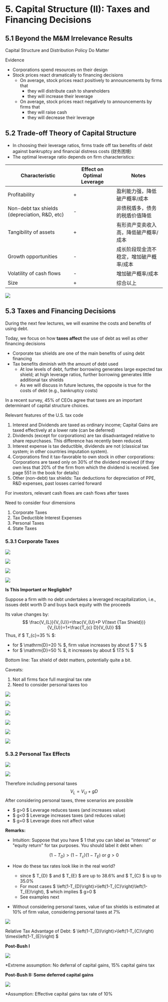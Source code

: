 # 5. Capital Structure (II): Taxes and Financing Decisions

## 5.1 Beyond the M&M Irrelevance Results

Capital Structure and Distribution Policy Do Matter

Evidence

- Corporations spend resources on their design
- Stock prices react dramatically to financing decisions
    - On average, stock prices react positively to announcements by firms that
        - they will distribute cash to shareholders
        - they will increase their leverage
    - On average, stock prices react negatively to announcements by firms that
        - they will raise cash
        - they will decrease their leverage

## 5.2 Trade-off Theory of Capital Structure

- In choosing their leverage ratios, firms trade off tax benefits of debt against bankruptcy and financial distress costs (财务困境)
- The optimal leverage ratio depends on firm characteristics:

| Characteristic                                | Effect on Optimal Leverage | Notes                                   |
| --------------------------------------------- | -------------------------- | --------------------------------------- |
| Profitability                                 | +                          | 盈利能力强，降低破产概率/成本           |
| Non-debt tax shields (depreciation, R&D, etc) | -                          | 非债税盾多，债务的税盾价值降低          |
| Tangibility of assets                         | +                          | 有形资产变卖收入高，降低破产概率/成本   |
| Growth opportunities                          | -                          | 成长阶段现金流不稳定，增加破产概率/成本 |
| Volatility of cash flows                      | -                          | 增加破产概率/成本                       |
| Size                                          | +                          | 综合以上                                |

![](https://cdn.jsdelivr.net/gh/Henrry-Wu/FigBed/Figs/20200604094928.png)

## 5.3 Taxes and Financing Decisions

During the next few lectures, we will examine the costs and
benefits of using debt.

Today, we focus on how **taxes affect** the use of debt as well as other financing decisions

- Corporate tax shields are one of the main benefits of using debt financing
- Tax benefits diminish with the amount of debt used
    - At low levels of debt, further borrowing generates large expected tax shield; at high leverage ratios, further borrowing generates little additional tax shields
    - As we will discuss in future lectures, the opposite is true for the costs of debt (e.g., bankruptcy costs)

In a recent survey, 45% of CEOs agree that taxes are an important determinant of capital structure choices.

Relevant features of the U.S. tax code
1. Interest and Dividends are taxed as ordinary income; Capital Gains are taxed effectively at a lower rate (can be deferred)
2. Dividends (except for corporations) are tax disadvantaged relative to share repurchases. This difference has recently been reduced.
3. Interest expense is tax deductible, dividends are not (classical tax system; in other countries imputation system).
4. Corporations find it tax-favorable to own stock in other corporations: Corporations are taxed only on 30% of the dividend received (if they own less that 20% of the firm from which the dividend is received. See page 551 in the book for details)
5. Other (non-debt) tax shields: Tax deductions for depreciation of PPE, R&D expenses, past losses carried forward

For investors, relevant cash flows are cash flows after taxes

Need to consider four dimensions

1. Corporate Taxes
2. Tax Deductible Interest Expenses
3. Personal Taxes
4. State Taxes

### 5.3.1 Corporate Taxes

![](https://cdn.jsdelivr.net/gh/Henrry-Wu/FigBed/Figs/20200604104915.png)

![](https://cdn.jsdelivr.net/gh/Henrry-Wu/FigBed/Figs/20200604105025.png)

![](https://cdn.jsdelivr.net/gh/Henrry-Wu/FigBed/Figs/20200604105456.png)

![](https://cdn.jsdelivr.net/gh/Henrry-Wu/FigBed/Figs/20200604105323.png)

**Is This Important or Negligible?**

Suppose a firm with no debt undertakes a leveraged recapitalization, i.e., issues debt worth D and buys back equity with the proceeds

Its value changes by: 
$$
 \frac{V_{L}}{V_{U}}=\frac{V_{U}+P V(\text {Tax Shield})}{V_{U}}=1+\frac{T_{c} D}{V_{U}} 
$$
Thus, if $ T_{c}=35 \% $:

- for $ \mathrm{D}=20 \% $, firm value increases by about $ 7 \% $ 
- for $ \mathrm{D}=50 \% $, it increases by about $ 17.5 \% $

Bottom line: Tax shield of debt matters, potentially quite a bit.

Caveats:

1. Not all firms face full marginal tax rate
2. Need to consider personal taxes too

![](https://cdn.jsdelivr.net/gh/Henrry-Wu/FigBed/Figs/20200604112745.png)

![](https://cdn.jsdelivr.net/gh/Henrry-Wu/FigBed/Figs/20200604112922.png)

![](https://cdn.jsdelivr.net/gh/Henrry-Wu/FigBed/Figs/20200604113347.png)

![](https://cdn.jsdelivr.net/gh/Henrry-Wu/FigBed/Figs/20200604115020.png)

![](https://cdn.jsdelivr.net/gh/Henrry-Wu/FigBed/Figs/20200604120052.png)

![](https://cdn.jsdelivr.net/gh/Henrry-Wu/FigBed/Figs/20200604120015.png)

### 5.3.2 Personal Tax Effects

![](https://cdn.jsdelivr.net/gh/Henrry-Wu/FigBed/Figs/20200604121424.png)

![](https://cdn.jsdelivr.net/gh/Henrry-Wu/FigBed/Figs/20200604121459.png)

Therefore including personal taxes
$$
V_{L}=V_U+g D
$$
After considering personal taxes, three scenarios are possible

- $ g>0 $ Leverage reduces taxes (and increases value)
- $ g<0 $ Leverage increases taxes (and reduces value)
- $ g=0 $ Leverage does not affect value

**Remarks:**

- Intuition: Suppose that you have \$ 1 that you can label as "interest" or "equity return" for tax purposes. You should label it debt when:

$$
 \left(1-T_{D}\right)>\left(1-T_{c}\right)\left(1-T_{E}\right) \text{ or } g>0 
$$

- How do these tax rates look like in the real world?
    - since $ T_{D} $ and $ T_{E} $ are up to 38.6%  and $ T_{C} $ is up to 35.0%
    - For most cases $ \left(1-T_{D}\right)>\left(1-T_{C}\right)\left(1-T_{E}\right), $ which implies $ g>0 $
    - See examples next

- Without considering personal taxes, value of tax shields is estimated at 10% of firm value, considering personal taxes at 7%

![](https://cdn.jsdelivr.net/gh/Henrry-Wu/FigBed/Figs/20200604111915.jpg)

Relative Tax Advantage of Debt: $ \left(1-T_{D}\right)>\left(1-T_{C}\right) \times\left(1-T_{E}\right) $

**Post-Bush I**

![](https://cdn.jsdelivr.net/gh/Henrry-Wu/FigBed/Figs/20200604112112.jpg)

*Extreme assumption: No deferral of capital gains, 15% capital
gains tax

**Post-Bush II: Some deferred capital gains**

![](https://cdn.jsdelivr.net/gh/Henrry-Wu/FigBed/Figs/20200604122825.jpg)

*Assumption: Effective capital gains tax rate of 10%